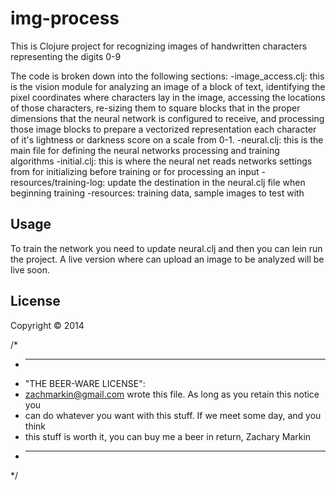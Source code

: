 # img-process

This is Clojure project for recognizing images of handwritten characters representing the digits 0-9

The code is broken down into the following sections:
-image_access.clj: this is the vision module for analyzing an image of a block of text, identifying the pixel coordinates
where characters lay in the image, accessing the locations of those characters, re-sizing them to square blocks that in
the proper dimensions that the neural network is configured to receive, and processing those image blocks to prepare a
vectorized representation each character of it's lightness or darkness score on a scale from 0-1.
-neural.clj: this is the main file for defining the neural networks processing and training algorithms
-initial.clj: this is where the neural net reads networks settings from for initializing before training or for processing
an input
-resources/training-log: update the destination in the neural.clj file when beginning training
-resources: training data, sample images to test with

## Usage

To train the network you need to update neural.clj and then you can lein run the project. A live version where can upload
an image to be analyzed will be live soon.

## License

Copyright © 2014

/*
 * ----------------------------------------------------------------------------
 * "THE BEER-WARE LICENSE":
 * <zachmarkin@gmail.com> wrote this file. As long as you retain this notice you
 * can do whatever you want with this stuff. If we meet some day, and you think
 * this stuff is worth it, you can buy me a beer in return, Zachary Markin
 * ----------------------------------------------------------------------------
 */
